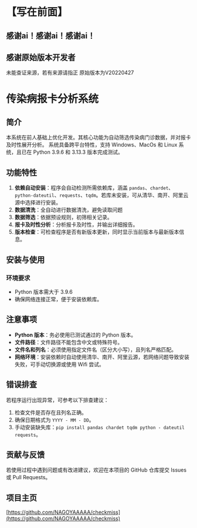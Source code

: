 # 【写在前面】
## 感谢ai！感谢ai！感谢ai！
## 感谢原始版本开发者
未能查证来源，若有来源请指正
原始版本为V20220427





# 传染病报卡分析系统

## 简介
本系统在前人基础上优化开发。其核心功能为自动筛选传染病门诊数据，并对报卡及时性展开分析。
系统具备跨平台特性，支持 Windows、MacOs 和 Linux 系统，且已在 Python 3.9.6 和 3.13.3 版本完成测试。

## 功能特性
1. **依赖自动安装**：程序会自动检测所需依赖库，涵盖 `pandas`、`chardet`、`python-dateutil`、`requests`、`tqdm`。若库未安装，可从清华、南开、阿里云源中选择进行安装。
2. **数据清洗**：全自动进行数据清洗，避免读取问题
3. **数据筛选**：依据预设规则，初筛相关记录。
4. **报卡及时性分析**：分析报卡及时性，并输出详细报告。
5. **版本检查**：可检查程序是否有新版本更新，同时显示当前版本与最新版本信息。

## 安装与使用

### 环境要求
- Python 版本需大于 3.9.6 
- 确保网络连接正常，便于安装依赖库。

## 注意事项
- **Python 版本**：务必使用已测试通过的 Python 版本。
- **文件路径**：文件路径不能包含中文或特殊符号。
- **文件名和列名**：必须使用指定文件名（区分大小写），且列名严格匹配。
- **网络环境**：安装依赖时自动使用清华、南开、阿里云源，若网络问题导致安装失败，可手动切换源或使用 Wifi 尝试。

## 错误排查
若程序运行出现异常，可参考以下排查建议：
1. 检查文件是否存在且列名正确。
2. 确保日期格式为 `YYYY - MM - DD`。
3. 手动安装缺失库：`pip install pandas chardet tqdm python - dateutil requests`。

## 贡献与反馈
若使用过程中遇到问题或有改进建议，欢迎在本项目的 GitHub 仓库提交 Issues 或 Pull Requests。

## 项目主页
[https://github.com/NAGOYAAAAA/checkmiss](https://github.com/NAGOYAAAAA/checkmiss) 
